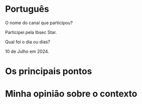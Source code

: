 # Português


O nome do canal que participou?

Participei pela Ibsec Star.

Qual foi o dia ou dias?

10 de Julho em 2024.

# Os principais pontos



# Minha opinião sobre o contexto
